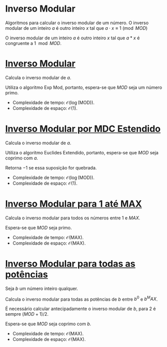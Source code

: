 # Inverso Modular

Algoritmos para calcular o inverso modular de um número. O inverso modular de um inteiro $a$ é outro inteiro $x$ tal que $a \cdot x \equiv 1 \pmod{MOD}$

O inverso modular de um inteiro $a$ é outro inteiro $x$ tal que $a * x$ é congruente a $1 \mod MOD$.

# [Inverso Modular](modular_inverse.cpp)

Calcula o inverso modular de $a$.

Utiliza o algoritmo Exp Mod, portanto, espera-se que $MOD$ seja um número primo.

* Complexidade de tempo: $\mathcal{O}(\log(\text{MOD}))$.
* Complexidade de espaço: $\mathcal{O}(1)$.

# [Inverso Modular por MDC Estendido](modular_inverse_coprime.cpp)

Calcula o inverso modular de $a$.

Utiliza o algoritmo Euclides Extendido, portanto, espera-se que $MOD$ seja coprimo com $a$.

Retorna $-1$ se essa suposição for quebrada.

* Complexidade de tempo: $\mathcal{O}(\log(\text{MOD}))$.
* Complexidade de espaço: $\mathcal{O}(1)$.

# [Inverso Modular para 1 até MAX](modular_inverse_linear.cpp)

Calcula o inverso modular para todos os números entre $1$ e $MAX$.

Espera-se que $MOD$ seja primo.

* Complexidade de tempo: $\mathcal{O}(\text{MAX})$.
* Complexidade de espaço: $\mathcal{O}(\text{MAX})$.

# [Inverso Modular para todas as potências](modular_inverse_pow.cpp)

Seja $b$ um número inteiro qualquer.

Calcula o inverso modular para todas as potências de $b$ entre $b^0$ e $b^MAX$.

É necessário calcular antecipadamente o inverso modular de $b$, para 2 é sempre $(MOD+1)/2$.

Espera-se que $MOD$ seja coprimo com $b$.

* Complexidade de tempo: $\mathcal{O}(\text{MAX})$.
* Complexidade de espaço: $\mathcal{O}(\text{MAX})$.